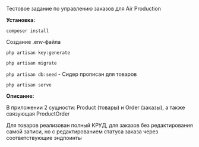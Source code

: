 Тестовое задание по управлению заказов для Air Production

**Установка:**

`composer install`

Создание .env-файла

`php artisan key:generate`

`php artisan migrate`

`php artisan db:seed` - Сидер прописан для товаров

`php artisan serve`

**Описание:**

В приложении 2 сущности: Product (товары) и Order (заказы), а также связующая ProductOrder

Для товаров реализован полный КРУД, для заказов без редактирования самой записи, но с редактированием статуса заказа через соответствующие эндпоинты
